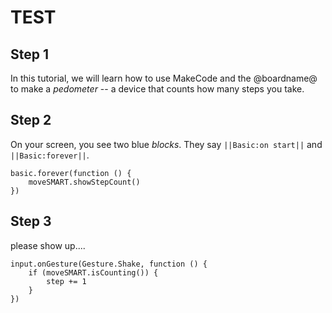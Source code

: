 # TEST


## Step 1

In this tutorial, we will learn how to use MakeCode and the @boardname@ to make a *pedometer* -- a device that counts how many steps you take.

## Step 2

On your screen, you see two blue *blocks*. They say ``||Basic:on start||`` and ``||Basic:forever||``. 

```blocks
basic.forever(function () {
    moveSMART.showStepCount()
})
```

## Step 3

please show up....
```blocks
input.onGesture(Gesture.Shake, function () {
    if (moveSMART.isCounting()) {
        step += 1
    }
})
```
